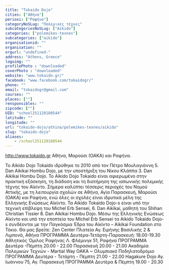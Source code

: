 ```yaml
---
title: "Tokaido Dojo"
cities: ["Αθήνα"]
perioxi: ["Ραφήνα"]
categoryNoSLug: "Πολεμικές τέχνες"
subcategoriesNoSLug: ["Aikido"]
categories: ["polemikes-texnes"]
subcategories: ["aikido"]
organisationid: ""
organisation: ""
orgurl: "undefined-"
address: "Athens, Greece"
logoimg: ""
profilePhoto : "downloaded"
coverPhoto : "downloaded"
website: "www.tokaido.gr/"
facebook: "www.facebook.com/tokaidogr/"
phone: ""
email: "tokaidogr@gmail.com"
courses: ""
places: [""]
rensponsibles: ""
zipcode: [""]
UID: "school251120180544"
latitude: ""
longitude: ""
url: "tokaido-dojo/athina/polemikes-texnes/aikido"
slug: "tokaido-dojo"
aliases:
    - /school251120180544
---
```



http://www.tokaido.gr Αθήνα, Μαρούσι (ΟΑΚΑ) και Ραφήνα.

Το Aikido Dojo Tokaido ιδρύθηκε το 2010 από τον Πέτρο Μουλαγιάννη 5. Dan Aikikai Hombu Dojo, με την υποστήριξη του Νίκου Κλάππα 3. Dan Aikikai Hombu Dojo. Το Aikido Dojo Tokaido είναι αφιερωμένο στην πρακτική εξάσκηση, τη διάδοση και τη διατήρηση της ιαπωνικής πολεμικής τέχνης του Αϊκίντο. Σήμερα καλύπτει τέσσερις περιοχές του Νομού Αττικής, με τη λειτουργία σχολών σε Αθήνα, Αγία Παρασκευή, Μαρούσι (ΟΑΚΑ) και Ραφήνα, ενώ όλες οι σχολές είναι ιδρυτικά μέλη της Ελληνικής Ενώσεως Αϊκίντο. Τα Aikido Tokaido Dojo-s είναι υπό την τεχνική επίβλεψη του Michel Erb Sensei, 6. Dan Aikikai, μαθητή του Shihan Christian Tissier 8. Dan Aikikai Hombu Dojo. Μέσω της Ελληνικής Ενώσεως Αϊκίντο και υπό την εποπτεία του Michel Erb Sensei τα Aikido Tokaido Dojo-s συνδέονται με την Παγκόσμια Έδρα του Αϊκίντο – Aikikai Foundation στο Τόκιο. Θα μας βρείτε: Zen Center Πλατεία Αγ. Ειρήνης Βασιλικής 2 &amp; Λιμπονά, Αθήνα ΠΡΟΓΡΑΜΜΑ Δευτέρα-Τετάρτη-Παρασκευή: 18.00-19.30 Αθλητικός Όμιλος Ραφήνας Λ. Φλέμινγκ 51, Ραφήνα ΠΡΟΓΡΑΜΜΑ Δευτέρα -Πέμπτη 20.00 - 22.00 Παρασκευή 20.00 - 21.00 Ακαδημία Πολεμικών Τεχνών - Martial Way ΟΑΚΑ ~ Ολυμπιακό Ποδηλατοδρόμιο ΠΡΟΓΡΑΜΜΑ Δευτέρα - Τετάρτη - Πέμπτη 21.00 - 22.00 Hagakure Dojo Αγ. Ιωάννου 75, Αγ. Παρασκευή ΠΡΟΓΡΑΜΜΑ Δευτέρα &amp; Πέμπτη 19.00 - 20.30